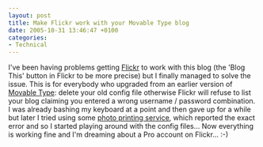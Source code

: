 ```yaml
---
layout: post
title: Make Flickr work with your Movable Type blog
date: 2005-10-31 13:46:47 +0100
categories:
- Technical
---
```

I've been having problems getting <a href="http://www.flickr.com">Flickr</a> to work with this blog (the 'Blog This' button in Flickr to be more precise) but I finally managed to solve the issue. This is for everybody who upgraded from an earlier version of <a href="http://www.movabletype.org">Movable Type</a>: delete your old config file otherwise Flickr will refuse to list your blog claiming you entered a wrong username / password combination. I was already bashing my keyboard at a point and then gave up for a while but later I tried using some <a href="http://www.qoop.com/photobooks/flickr_user/">photo printing service</a>, which reported the exact error and so I started playing around with the config files... Now everything is working fine and I'm dreaming about a Pro account on Flickr... :-)
